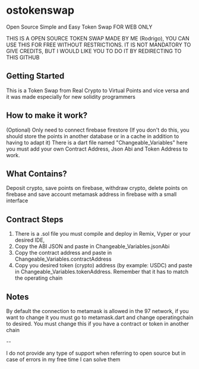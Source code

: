 # ostokenswap

Open Source Simple and Easy Token Swap FOR WEB ONLY

THIS IS A OPEN SOURCE TOKEN SWAP MADE BY ME (Rodrigo), YOU CAN USE THIS FOR FREE WITHOUT RESTRICTIONS. IT IS NOT MANDATORY TO GIVE CREDITS, BUT I WOULD LIKE YOU TO DO IT BY REDIRECTING TO THIS GITHUB

## Getting Started

This is a Token Swap from Real Crypto to Virtual Points and vice versa and it was made especially for new solidity programmers

## How to make it work?

(Optional) Only need to connect firebase firestore (If you don't do this, you should store the points in another database or in a cache in addition to having to adapt it)
There is a dart file named "Changeable_Variables" here you must add your own Contract Address, Json Abi and Token Address to work.

## What Contains?

Deposit crypto, save points on firebase, withdraw crypto, delete points on firebase and save account metamask address in firebase with a small interface

## Contract Steps

1) There is a .sol file you must compile and deploy in Remix, Vyper or your desired IDE, 
2) Copy the ABI JSON and paste in Changeable_Variables.jsonAbi
3) Copy the contract address and paste in Changeable_Variables.contractAddress
4) Copy you desired token (crypto) address (by example: USDC) and paste in Changeable_Variables.tokenAddress. Remember that it has to match the operating chain

## Notes

By default the connection to metamask is allowed in the 97 network, if you want to change it you must go to metamask.dart and change operatingchain to desired. You must change this if you have a contract or token in another chain

--

I do not provide any type of support when referring to open source but in case of errors in my free time I can solve them
